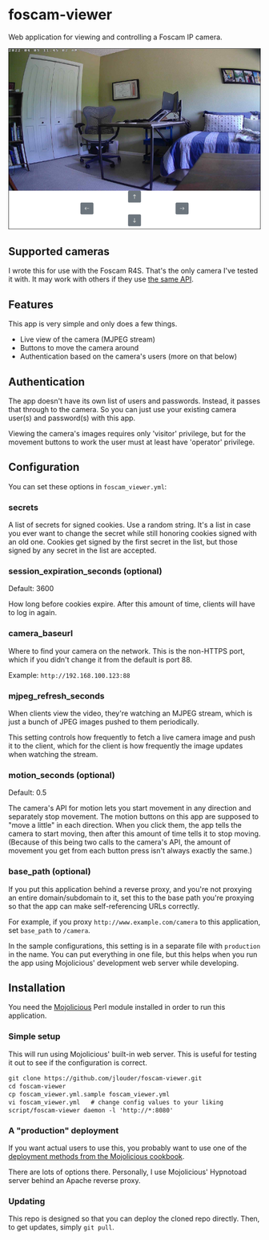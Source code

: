 # foscam-viewer

Web application for viewing and controlling a Foscam IP camera.

![Screenshot](/screenshot.png?raw=true)

## Supported cameras

I wrote this for use with the Foscam R4S. That's the only camera I've
tested it with. It may work with others if they use [the same API](/Foscam-IPCamera-CGI-User-Guide-AllPlatforms-2015.11.06.pdf?raw=true).

## Features

This app is very simple and only does a few things.

* Live view of the camera (MJPEG stream)
* Buttons to move the camera around
* Authentication based on the camera's users (more on that below)

## Authentication

The app doesn't have its own list of users and passwords. Instead, it passes
that through to the camera. So you can just use your existing camera user(s)
and password(s) with this app.

Viewing the camera's images requires only 'visitor' privilege, but for the
movement buttons to work the user must at least have 'operator' privilege.

## Configuration

You can set these options in `foscam_viewer.yml`:

### secrets

A list of secrets for signed cookies. Use a random string. It's a list in case
you ever want to change the secret while still honoring cookies signed with an
old one. Cookies get signed by the first secret in the list, but those signed
by any secret in the list are accepted.

### session_expiration_seconds (optional)

Default: 3600

How long before cookies expire. After this amount of time, clients will have
to log in again.

### camera_baseurl

Where to find your camera on the network. This is the non-HTTPS port, which
if you didn't change it from the default is port 88.

Example: `http://192.168.100.123:88`

### mjpeg_refresh_seconds

When clients view the video, they're watching an MJPEG stream, which is just
a bunch of JPEG images pushed to them periodically.

This setting controls how frequently to fetch a live camera image and push it
to the client, which for the client is how frequently the image updates when
watching the stream.

### motion_seconds (optional)

Default: 0.5

The camera's API for motion lets you start movement in any direction and
separately stop movement. The motion buttons on this app are supposed to "move
a little" in each direction. When you click them, the app tells the camera to
start moving, then after this amount of time tells it to stop moving. (Because
of this being two calls to the camera's API, the amount of movement you get
from each button press isn't always exactly the same.)

### base_path (optional)

If you put this application behind a reverse proxy, and you're not proxying
an entire domain/subdomain to it, set this to the base path you're proxying
so that the app can make self-referencing URLs correctly.

For example, if you proxy `http://www.example.com/camera` to this application,
set `base_path` to `/camera`.

In the sample configurations, this setting is in a separate file with
`production` in the name. You can put everything in one file, but this helps
when you run the app using Mojolicious' development web server while
developing.

## Installation

You need the [Mojolicious](https://www.mojolicious.org/) Perl module
installed in order to run this application.

### Simple setup

This will run using Mojolicious' built-in web server. This is useful
for testing it out to see if the configuration is correct.

```
git clone https://github.com/jlouder/foscam-viewer.git
cd foscam-viewer
cp foscam_viewer.yml.sample foscam_viewer.yml
vi foscam_viewer.yml   # change config values to your liking
script/foscam-viewer daemon -l 'http://*:8080'
```

### A "production" deployment

If you want actual users to use this, you probably want to use one of the
[deployment methods from the Mojolicious cookbook](https://docs.mojolicious.org/Mojolicious/Guides/Cookbook#DEPLOYMENT).

There are lots of options there. Personally, I use Mojolicious' Hypnotoad
server behind an Apache reverse proxy.

### Updating

This repo is designed so that you can deploy the cloned repo directly. Then,
to get updates, simply `git pull`.
